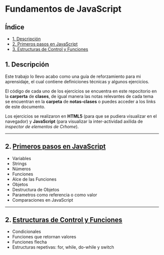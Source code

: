 Fundamentos de JavaScript
============================


## Índice

* [1. Descripción](#1-descripción)
* [2. Primeros pasos en JavaScript](#1-primeros-pasos-en-javascript)
* [3. Estructuras de Control y Funciones](#2-estructuras-de-control-y-funciones)


## 1. Descripción

Este trabajo lo llevo acabo como una guía de reforzamiento para mi aprensidaje, el cual contiene definiciones técnicas y algunos ejercicios.

El código de cada uno de los ejercicios se encuentra en este repocitorio en la **carperta** de **clases**, de igual manera las notas relevantes de cada tema se encuentran en la **carpeta** de **notas-clases** o puedes acceder a los links de este documento.

Los ejercicios se realizaron en **HTML5** (para que se pudiera visualizar en el navegador) y **JavaScript** (para visualizar la inter-actividad axilida de *inspector de elementos de Crhome*).

***

## 2. [Primeros pasos en JavaScript](notas-clases/Primeros-pasos-en-JavaScript.md)

- Variables
- Strings
- Números
- Funciones
- Alce de las Funciones
- Objetos
- Destructura de Objetos
- Parametros como referencia o como valor
- Comparaciones en JavaScript

***

## 2. [Estructuras de Control y Funciones](notas-clases/Estructuras-de-Control-y-Funciones.md)

- Condicionales
- Funciones que retornan valores
- Funciones flecha
- Estructuras repetivas: for, while, do-while y switch
